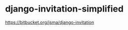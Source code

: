 django-invitation-simplified
============================

https://bitbucket.org/jsma/django-invitation